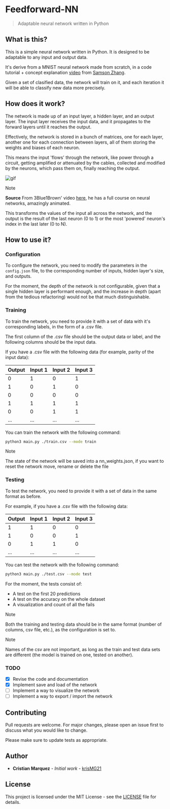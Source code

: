 # Feedforward-NN

> Adaptable neural network written in Python

## What is this?

This is a simple neural network written in Python.
It is designed to be adaptable to any input and output data.

It's derive from a MNIST neural network made from scratch,
in a code tutorial + concept explanation [video](https://youtu.be/w8yWXqWQYmU?si=vzrMdSi5JYNYPyKD)
from [Samson Zhang](https://www.samsonzhang.com/).

Given a set of clasified data, the network will train on it,
and each iteration it will be able to classify new data more
precisely.

## How does it work?

The network is made up of an input layer, a hidden layer, and
an output layer. The input layer receives the input data, and it
propagates to the forward layers until it reaches the output.

Effectively, the network is stored in a bunch of matrices, one
for each layer, another one for each connection between layers,
all of them storing the weights and biases of each neuron.

This means the input 'flows' through the network, like power
through a circuit, getting amplified or attenuated by the cables,
collected and modified by the neurons, which pass them on, finally
reaching the output.

![gif](https://external-content.duckduckgo.com/iu/?u=https%3A%2F%2Fi.makeagif.com%2Fmedia%2F11-07-2017%2FYSd8yg.gif&f=1&nofb=1&ipt=5f1fc71fb28fd4694c2500d1d2acceaa23e1d23376523750c95584876b9625e8&ipo=images)

> [!NOTE]
> **Source**
> From 3Blue1Brown' video [here](https://www.youtube.com/watch?v=aircAruvnKk&t=135s),
> he has a full course on neural networks, amazingly animated.

This transforms the values of the input all across the network,
and the output is the result of the last neuron (0 to 1) or
the most 'powered' neuron's index in the last later (0 to N).

## How to use it?

### Configuration

To configure the network, you need to modify the parameters in
the `config.json` file, to the corresponding number of inputs,
hidden layer's size, and outputs.

For the moment, the depth of the network is not configurable,
given that a single hidden layer is performant enough, and the
increase in depth (apart from the tedious refactoring) would
not be that much distinguishable.

### Training

To train the network, you need to provide it with a set of data
with it's corresponding labels, in the form of a .csv file.

The first column of the .csv file should be the output data or
label, and the following columns should be the input data.

If you have a .csv file with the following data
(for example, parity of the input data):

| Output | Input 1 | Input 2 | Input 3 |
| ------ | ------- | ------- | ------- |
| 0      | 1       | 0       | 1       |
| 1      | 0       | 1       | 0       |
| 0      | 0       | 0       | 0       |
| 1      | 1       | 1       | 1       |
| 0      | 0       | 1       | 1       |
| ...    | ...     | ...     | ...     |

You can train the network with the following command:

```bash
python3 main.py ./train.csv --mode train
```

> [!NOTE]
> The state of the network will be saved into a
> nn_weights.json, if you want to reset the network
> move, rename or delete the file

### Testing

To test the network, you need to provide it with a set of data
in the same format as before.

For example, if you have a .csv file with the following data:

| Output | Input 1 | Input 2 | Input 3 |
| ------ | ------- | ------- | ------- |
| 1      | 1       | 0       | 0       |
| 1      | 0       | 0       | 1       |
| 0      | 1       | 1       | 0       |
| ...    | ...     | ...     | ...     |

You can test the network with the following command:

```bash
python3 main.py ./test.csv --mode test
```

For the moment, the tests consist of:

- A test on the first 20 predictions
- A test on the accuracy on the whole dataset
- A visualization and count of all the fails

> [!NOTE]
> Both the training and testing data should be in the same format
> (number of columns, csv file, etc.), as the configuration is set
> to.

> [!NOTE]
> Names of the csv are not important, as long as the train and test
> data sets are different (the model is trained on one, tested on another).

### TODO

- [x] Revise the code and documentation
- [x] Implement save and load of the network
- [ ] Implement a way to visualize the network
- [ ] Implement a way to export / import the network

## Contributing

Pull requests are welcome. For major changes, please open an issue first to
discuss what you would like to change.

Please make sure to update tests as appropriate.

## Author

- **Cristian Marquez** - *Initial work* - [krisMG21](https://github.com/krisMG21)

## License

This project is licensed under the MIT License - see the [LICENSE](LICENSE)
file for details.
